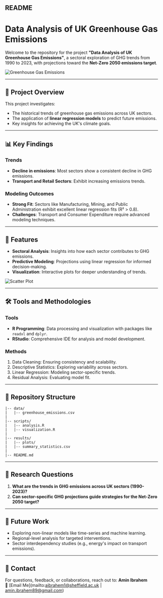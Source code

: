 ## README

# Data Analysis of UK Greenhouse Gas Emissions

Welcome to the repository for the project **"Data Analysis of UK Greenhouse Gas Emissions"**, a sectoral exploration of GHG trends from 1990 to 2023, with projections toward the **Net-Zero 2050 emissions target**.

![Greenhouse Gas Emissions](https://via.placeholder.com/800x300?text=Greenhouse+Gas+Analysis)

---

## 🌟 **Project Overview**

This project investigates:
- The historical trends of greenhouse gas emissions across UK sectors.
- The application of **linear regression models** to predict future emissions.
- Key insights for achieving the UK's climate goals.

---

## 📊 **Key Findings**

### Trends
- **Decline in emissions**: Most sectors show a consistent decline in GHG emissions.
- **Transport and Retail Sectors**: Exhibit increasing emissions trends.

### Modeling Outcomes
- **Strong Fit**: Sectors like Manufacturing, Mining, and Public Administration exhibit excellent linear regression fits (R² > 0.8).
- **Challenges**: Transport and Consumer Expenditure require advanced modeling techniques.

---

## 🚀 **Features**

- **Sectoral Analysis**: Insights into how each sector contributes to GHG emissions.
- **Predictive Modeling**: Projections using linear regression for informed decision-making.
- **Visualization**: Interactive plots for deeper understanding of trends.

![Scatter Plot](https://via.placeholder.com/500x300?text=Scatter+Plot+Visualization)

---

## 🛠️ **Tools and Methodologies**

### Tools
- **R Programming**: Data processing and visualization with packages like `readxl` and `dplyr`.
- **RStudio**: Comprehensive IDE for analysis and model development.

### Methods
1. Data Cleaning: Ensuring consistency and scalability.
2. Descriptive Statistics: Exploring variability across sectors.
3. Linear Regression: Modeling sector-specific trends.
4. Residual Analysis: Evaluating model fit.

---

## 📂 **Repository Structure**

```
|-- data/
|   |-- greenhouse_emissions.csv
|
|-- scripts/
|   |-- analysis.R
|   |-- visualization.R
|
|-- results/
|   |-- plots/
|   |-- summary_statistics.csv
|
|-- README.md
```

---

## 🧐 **Research Questions**

1. **What are the trends in GHG emissions across UK sectors (1990-2023)?**
2. **Can sector-specific GHG projections guide strategies for the Net-Zero 2050 target?**

---

## 🎯 **Future Work**

- Exploring non-linear models like time-series and machine learning.
- Regional-level analysis for targeted interventions.
- Sector interdependency studies (e.g., energy's impact on transport emissions).

---


## 📧 **Contact**

For questions, feedback, or collaborations, reach out to:
**Amin Ibrahem**  
📩 [Email Me](mailto:aibrahem1@sheffield.ac.uk | amin.ibrahem89@gmail.com)
